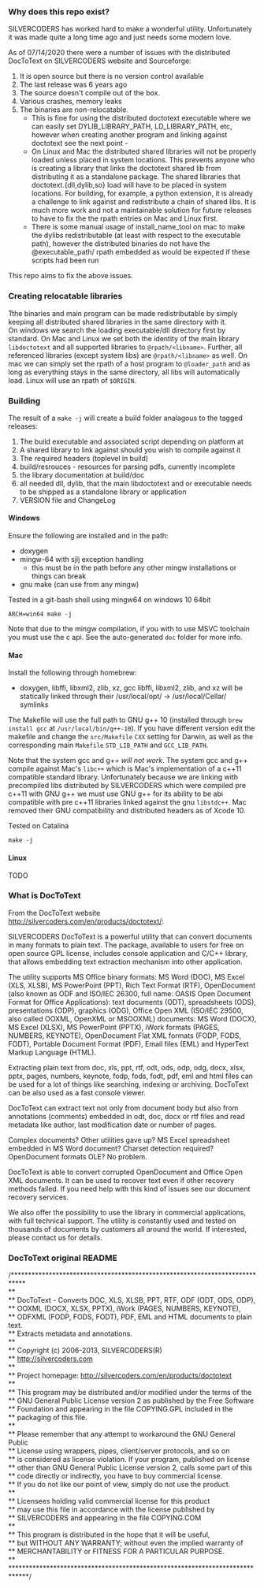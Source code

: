 ### Why does this repo exist?
SILVERCODERS has worked hard to make a wonderful utility. Unfortunately it was made quite a long time ago and just needs some modern love.

As of 07/14/2020 there were a number of issues with the distributed DocToText on SILVERCODERS website and Sourceforge:

1. It is open source but there is no version control available
2. The last release was 6 years ago
3. The source doesn't compile out of the box.
4. Various crashes, memory leaks
5. The binaries are non-relocatable. 
    - This is fine for using the distributed doctotext executable where we can easily set DYLIB_LIBRARY_PATH, LD_LIBRARY_PATH, etc, however when creating another program and linking against doctotext see the next point -
    - On Linux and Mac the distributed shared libraries will not be properly loaded unless placed in system locations. This prevents anyone who is creating a library that links the doctotext shared lib from distributing it as a standalone package. The shared libraries that doctotext.{dll,dylib,so} load will have to be placed in system locations. For building, for example, a python extension, it is already a challenge to link against and redistribute a chain of shared libs. It is much more work and not a maintainable solution for future releases to have to fix the the rpath entries on Mac and Linux first.
    - There is some manual usage of install_name_tool on mac to make the dylibs redistributable (at least with respect to the executable path), however the distributed binaries do not have the @executable_path/ rpath embedded as would be expected if these scripts had been run

This repo aims to fix the above issues.

### Creating relocatable libraries
Tthe binaries and main program can be made redistributable by simply keeping all distributed shared libraries in the same directory with it.  
On windows we search the loading executable/dll directory first by standard. On Mac and Linux we set both the identity of the main library `libdoctotext` and all supported libraries to `@rpath/<libname>`. Further, all referenced libraries (except system libs) are `@rpath/<libname>` as well. On mac we can simply set the rpath of a host program to `@loader_path` and as long as everything stays in the same directory, all libs will automatically load. Linux will use an rpath of `$ORIGIN`.

### Building
The result of a `make -j` will create a build folder analagous to the tagged releases:
1. The build executable and associated script depending on platform at
2. A shared library to link against should you wish to compile against it
3. The required headers (toplevel in build)
4. build/resrouces - resources for parsing pdfs, currently incomplete
5. the library documentation at build/doc
6. all needed dll, dylib, that the main libdoctotext and or executable needs to be shipped as a standalone library or application
7. VERSION file and ChangeLog

#### Windows
Ensure the following are installed and in the path:
- doxygen
- mingw-64 with sjlj exception handling
    - this must be in the path before any other mingw installations or things can break
- gnu make (can use from any mingw)

Tested in a git-bash shell using mingw64 on windows 10 64bit

`ARCH=win64 make -j`

Note that due to the mingw compilation, if you with to use MSVC toolchain you must use the c api. See the auto-generated `doc` folder for more info.

#### Mac
Install the following through homebrew:
- doxygen, libffi, libxml2, zlib, xz, gcc
libffi, libxml2, zlib, and xz will be statically linked through their /usr/local/opt/ -> /usr/local/Cellar/ symlinks

The Makefile will use the full path to GNU g++ 10 (installed through `brew install gcc` at `/usr/local/bin/g++-10`). If you have different version edit the makefile and change the `src/Makefile` `CXX` setting for Darwin, as well as the corresponding main `Makefile` `STD_LIB_PATH` and `GCC_LIB_PATH`.

Note that the system gcc and g++ *will not work*. The system gcc and g++ compile against Mac's `libc++` which is Mac's implementation of a c++11 compatible standard library. Unfortunately because we are linking with precompiled libs distributed by SILVERCODERS which were compiled pre c++11 with GNU g++ we must use GNU g++ for its ability to be abi compatible with pre c++11 libraries linked against the gnu `libstdc++`. Mac removed their GNU compatibility and distributed headers as of Xcode 10.

Tested on Catalina

`make -j`

#### Linux
TODO


### What is DocToText
From the DocToText website http://silvercoders.com/en/products/doctotext/:

SILVERCODERS DocToText is a powerful utility that can convert documents in many formats to plain text. The package, available to users for free on open source GPL license, includes console application and C/C++ library, that allows embedding text extraction mechanism into other application.

The utility supports MS Office binary formats: MS Word (DOC), MS Excel (XLS, XLSB), MS PowerPoint (PPT), Rich Text Format (RTF), OpenDocument (also known as ODF and ISO/IEC 26300, full name: OASIS Open Document Format for Office Applications): text documents (ODT), spreadsheets (ODS), presentations (ODP), graphics (ODG), Office Open XML (ISO/IEC 29500, also called OOXML, OpenXML or MSOOXML) documents: MS Word (DOCX), MS Excel (XLSX), MS PowerPoint (PPTX), iWork formats (PAGES, NUMBERS, KEYNOTE), OpenDocument Flat XML formats (FODP, FODS, FODT), Portable Document Format (PDF), Email files (EML) and HyperText Markup Language (HTML).

Extracting plain text from doc, xls, ppt, rtf, odt, ods, odp, odg, docx, xlsx, pptx, pages, numbers, keynote, fodp, fods, fodt, pdf, eml and html files can be used for a lot of things like searching, indexing or archiving. DocToText can be also used as a fast console viewer.

DocToText can extract text not only from document body but also from annotations (comments) embedded in odt, doc, docx or rtf files and read metadata like author, last modification date or number of pages.

Complex documents? Other utilities gave up? MS Excel spreadsheet embedded in MS Word document? Charset detection required? OpenDocument formats OLE? No problem.

DocToText is able to convert corrupted OpenDocument and Office Open XML documents. It can be used to recover text even if other recovery methods failed. If you need help with this kind of issues see our document recovery services.

We also offer the possibility to use the library in commercial applications, with full technical support. The utility is constantly used and tested on thousands of documents by customers all around the world. If interested, please contact us for details.

### DocToText original README
/****************************************************************************  
**  
** DocToText - Converts DOC, XLS, XLSB, PPT, RTF, ODF (ODT, ODS, ODP),  
**             OOXML (DOCX, XLSX, PPTX), iWork (PAGES, NUMBERS, KEYNOTE),  
**             ODFXML (FODP, FODS, FODT), PDF, EML and HTML documents to plain text.  
**             Extracts metadata and annotations.   
**  
** Copyright (c) 2006-2013, SILVERCODERS(R)  
** http://silvercoders.com  
**  
** Project homepage: http://silvercoders.com/en/products/doctotext  
**  
** This program may be distributed and/or modified under the terms of the  
** GNU General Public License version 2 as published by the Free Software  
** Foundation and appearing in the file COPYING.GPL included in the  
** packaging of this file.  
**  
** Please remember that any attempt to workaround the GNU General Public  
** License using wrappers, pipes, client/server protocols, and so on  
** is considered as license violation. If your program, published on license  
** other than GNU General Public License version 2, calls some part of this  
** code directly or indirectly, you have to buy commercial license.  
** If you do not like our point of view, simply do not use the product.  
**  
** Licensees holding valid commercial license for this product  
** may use this file in accordance with the license published by  
** SILVERCODERS and appearing in the file COPYING.COM  
**  
** This program is distributed in the hope that it will be useful,  
** but WITHOUT ANY WARRANTY; without even the implied warranty of  
** MERCHANTABILITY or FITNESS FOR A PARTICULAR PURPOSE.  
**  
*****************************************************************************/  
